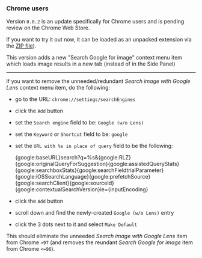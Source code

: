 ### Chrome users

Version `0.0.2` is an update specifically for Chrome users and is pending review on the Chrome Web Store.

If you want to try it out now, it can be loaded as an unpacked extension via the [ZIP file](https://github.com/fanfare/disablegooglelens/releases/download/0.0.2/disable-google-lens_manifest_v3_chrome-0.0.2.zip)).

This version adds a new "Search Google for image" context menu item which loads image results in a new tab (instead of in the Side Panel)

---

If you want to remove the unneeded/redundant *Search image with Google Lens* context menu item, do the following:

- go to the URL: `chrome://settings/searchEngines`
- click the `Add` button
- set the `Search engine` field to be: `Google (w/o Lens)`
- set the `Keyword` or `Shortcut` field to be: `google`
- set the `URL with %s in place of query` field to be the following:

    {google:baseURL}search?q=%s&{google:RLZ}{google:originalQueryForSuggestion}{google:assistedQueryStats}{google:searchboxStats}{google:searchFieldtrialParameter}{google:iOSSearchLanguage}{google:prefetchSource}{google:searchClient}{google:sourceId}{google:contextualSearchVersion}ie={inputEncoding}
    
- click the `Add` button
- scroll down and find the newly-created `Google (w/o Lens)` entry
- click the 3 dots next to it and select `Make Default`

This should eliminate the unneeded *Search image with Google Lens* item from Chrome `>97` (and removes the reundant *Search Google for image* item from Chrome `<=96`).

